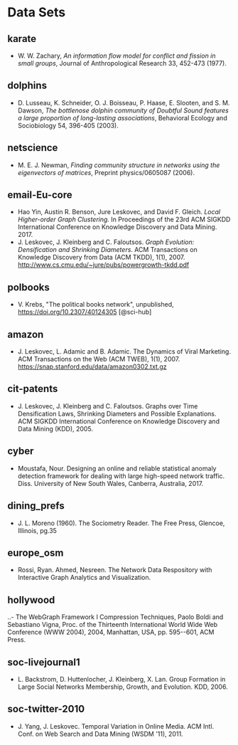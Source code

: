 # Data Sets


## karate
  - W. W. Zachary, *An information flow model for conflict and fission in small groups*, Journal of Anthropological Research 33, 452-473 (1977).
## dolphins
  - D. Lusseau, K. Schneider, O. J. Boisseau, P. Haase, E. Slooten, and S. M. Dawson,
    *The bottlenose dolphin community of Doubtful Sound features a large proportion of long-lasting associations*,
    Behavioral Ecology and Sociobiology 54, 396-405 (2003).
## netscience
  - M. E. J. Newman,
    *Finding community structure in networks using the eigenvectors of matrices*,
    Preprint physics/0605087 (2006).
## email-Eu-core
  - Hao Yin, Austin R. Benson, Jure Leskovec, and David F. Gleich.
    *Local Higher-order Graph Clustering.*
    In Proceedings of the 23rd ACM SIGKDD International Conference on Knowledge Discovery and Data Mining. 2017.
  - J. Leskovec, J. Kleinberg and C. Faloutsos.
    *Graph Evolution: Densification and Shrinking Diameters*.
    ACM Transactions on Knowledge Discovery from Data (ACM TKDD), 1(1), 2007. http://www.cs.cmu.edu/~jure/pubs/powergrowth-tkdd.pdf
## polbooks
  - V. Krebs, "The political books network", unpublished, https://doi.org/10.2307/40124305 [@sci-hub]
## amazon
  - J. Leskovec, L. Adamic and B. Adamic. The Dynamics of Viral Marketing.
    ACM Transactions on the Web (ACM TWEB), 1(1), 2007. https://snap.stanford.edu/data/amazon0302.txt.gz
## cit-patents
  - J. Leskovec, J. Kleinberg and C. Faloutsos. Graphs over Time Densification Laws, Shrinking Diameters and Possible Explanations.
  ACM SIGKDD International Conference on Knowledge Discovery and Data Mining (KDD), 2005.
## cyber
  - Moustafa, Nour. Designing an online and reliable statistical anomaly detection
  framework for dealing with large high-speed network traffic. Diss. University
  of New South Wales, Canberra, Australia, 2017.
## dining_prefs
  - J. L. Moreno (1960). The Sociometry Reader. The Free Press, Glencoe, Illinois, pg.35
## europe_osm
  - Rossi, Ryan. Ahmed, Nesreen. The Network Data Respository with Interactive Graph Analytics and Visualization.
## hollywood
..- The WebGraph Framework I Compression Techniques, Paolo Boldi
  and Sebastiano Vigna, Proc. of the Thirteenth International
  World Wide Web Conference (WWW 2004), 2004, Manhattan, USA,
  pp. 595--601, ACM Press.
## soc-livejournal1
  - L. Backstrom, D. Huttenlocher, J. Kleinberg, X. Lan. Group Formation in
  Large Social Networks Membership, Growth, and Evolution. KDD, 2006.
## soc-twitter-2010
  - J. Yang, J. Leskovec. Temporal Variation in Online Media. ACM Intl.
  Conf. on Web Search and Data Mining (WSDM '11), 2011.